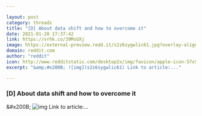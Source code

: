```yaml
---

layout: post
category: threads
title: "[D] About data shift and how to overcome it"
date: 2021-01-20 17:37:42
link: https://vrhk.co/39MsGXj
image: https://external-preview.redd.it/s2z6sygwlic61.jpg?overlay-align=bottom,left&crop=500:261.780104712,smart&overlay-height=15p&overlay=%2Fwatermark%2Ft5_2r3gv.png%3Fs%3D25fde90502025a808e495a452fb2218b991321bd&width=500&height=261.780104712&auto=webp&s=5459ff495f8f31d506dfad199c5a954bf49bd648
domain: reddit.com
author: "reddit"
icon: http://www.redditstatic.com/desktop2x/img/favicon/apple-icon-57x57.png
excerpt: "&amp;#x200B; ![img](s2z6sygwlic61) Link to article:..."

---
```


### [D] About data shift and how to overcome it

&amp;#x200B; ![img](s2z6sygwlic61) Link to article:...